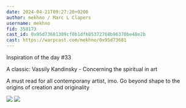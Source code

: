 ```yaml
---
date: 2024-04-21T09:27:20+0200
author: mekhno / Marc L Clapers
username: mekhno
fid: 358173
cast_id: 0x95d73681309cf0b1dfb85372768b96370be48e2b
cast: https://warpcast.com/mekhno/0x95d73681
---
```

Inspiration of the day #33  
  
A classic: Vassily Kandinsky - Concerning the spiritual in art   
  
A must read for all contemporany artist, imo. Go beyond shape to the origins of creation and originality  

![](https://imagedelivery.net/BXluQx4ige9GuW0Ia56BHw/a29b0f85-ee57-435a-b6e2-b827d4a3e200/original)
![](https://imagedelivery.net/BXluQx4ige9GuW0Ia56BHw/3d4b1c96-931a-4dbc-98c6-f6a2b569fc00/original)